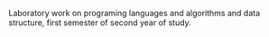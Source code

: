 Laboratory work on programing languages and algorithms and data structure, first semester of second year of study.
